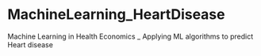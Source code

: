 # MachineLearning_HeartDisease
Machine Learning in Health Economics _ Applying ML algorithms to predict Heart disease
